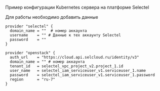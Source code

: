 Пример конфигурации Kubernetes сервера на платформе Selectel

Для работы необходимо добавить данные

```hcl
provider "selectel" {
  domain_name = ""  # номер аккаунта
  username    = "" # Данные к тех аккаунту Selectel
  password    = ""
}

provider "openstack" {
  auth_url    = "https://cloud.api.selcloud.ru/identity/v3"
  domain_name = "" # номер аккаунта
  tenant_id   = selectel_vpc_project_v2.project_1.id
  user_name   = selectel_iam_serviceuser_v1.serviceuser_1.name
  password    = selectel_iam_serviceuser_v1.serviceuser_1.password
  region      = "ru-7"
}
```
